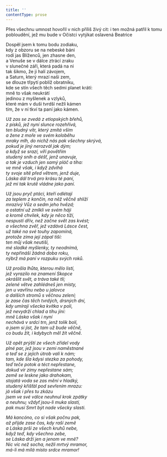 ```yaml
---
title: ''
contentType: prose
---
```


Přes všechnu umnost hovořil v nich příliš živý cit: i ten možná patřil k tomu pobloudění, jež mu bude v Očistci vytýkat oslavená Beatrice

  

Dospěl jsem k tomu bodu zodiaku,  
kdy z obzoru se na nebeské báni  
rodí jas Blíženců, jen zhasne den,  
a Venuše se v dálce ztrácí zraku  
v slunečné záři, která padá na ni  
tak šikmo, že ji halí závojem,  
a Saturn, který mrazí naši zem,  
se dlouze třpytí poblíž obratníku,  
kde se stín všech těch sedmi planet krátí:  
mně to však neukrátí  
jedinou z myšlenek a vzlyků,  
které mám v duši tvrdší nežli kámen  
tím, že v ní tkví ta paní jako kámen.

_Už zas se zvedá z etiopských břehů,  
z písků, jež nyní slunce rozehřívá,  
ten bludný vítr, který zmítá vším  
a žene z moře ve svém koloběhu  
mraky mlh, do nichž nás pak všechny skrývá,  
pokud je jiný nerozvál jak dým;  
a když se srazí, víří povětřím  
studený sníh a déšť, jenž unavuje,  
a tak je vzduch jen samý pláč a tíha:  
ve mně však, i když zdvihá  
ty svoje sítě před větrem, jenž duje,  
Láska dál trvá pro krásu té paní,  
jež mi tak krutě vládne jako paní._

_Už jsou pryč ptáci, kteří odlétají  
za teplem z končin, na něž věčně shlíží  
mrazivý Vůz a sedm jeho hvězd;  
a ostatní už zmlkli ve svém háji  
a kromě chvilek, kdy je něco tíží,  
nespustí dřív, než začne svět zas kvést;  
a všechna zvěř, jež vzdává Lásce čest,  
už také na své touhy zapomíná,  
protože zima její zápal tiší:  
ten můj však neutiší,  
mé sladké myšlenky, ty neodnímá,  
ty nepřináší žádná doba roku,  
nýbrž má paní v rozpuku svých roků._

_Už prošla lhůta, kterou mělo listí,  
jež vyrazilo na znamení Skopce  
okrášlit svět, a tráva také tlí;  
zelené větve zahlédneš jen místy,  
jen u vavřínu nebo u jalovce  
a dalších stromů s věčnou zelení;  
je zase čas těch tvrdých, drsných dní,  
kdy umírají všecka kvítka v poli,  
jež nevydrží chlad a tíhu jíní:  
mně Láska však i nyní  
nechává v srdci trn, jenž tolik bolí,  
a jsem si jist, že tam už bude věčně,  
co budu žít, i kdybych měl žít věčně._

_Už opět prýští ze všech zřídel vody  
plné par, jež jsou v zemi naměstnané  
a teď se z jejích útrob valí k nám;  
tam, kde šla kdysi stezka za pohody,  
teď teče potok a téct nepřestane,  
dokud vír zimy nepřestane sám;  
země se leskne jako drahokam,  
stojatá voda se zas mění v hladký,  
studený křišťál pod sevřením mrazu:  
já však i přes tu zkázu  
jsem ve své válce neuhnul krok zpátky  
a neuhnu; vždyť jsou-li muka slastí,  
pak musí Smrt být nade všecky slasti._

_Má kancóno, co si však počnu pak,  
až přijde zase čas, kdy raší země  
a Láska prší ze všech kruhů nebe,  
když teď, kdy všechno zebe,  
se Láska drží jen a jenom ve mně?  
Nic víc než socha, nežli mrtvý mramor,  
má-li má milá místo srdce mramor!_
